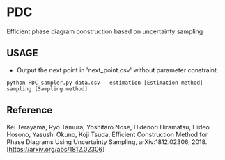 # PDC
Efficient phase diagram construction based on uncertainty sampling

## USAGE
- Output the next point in 'next_point.csv' without parameter constraint.

`python PDC_sampler.py data.csv --estimation [Estimation method] --sampling [Sampling method]`

## Reference
Kei Terayama, Ryo Tamura, Yoshitaro Nose, Hidenori Hiramatsu, Hideo Hosono, Yasushi Okuno, Koji Tsuda, Efficient Construction Method for Phase Diagrams Using Uncertainty Sampling, arXiv:1812.02306, 2018. [https://arxiv.org/abs/1812.02306]

